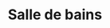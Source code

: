 ---
  template: 0
  type: "0"
  titre: "Salle de bains"
  titreMEA: "Salle de bains"
  surTitre: "5 conseils pour mieux l'aménager"
  tempsLecture: ""
  libelleType: "Article"
  url: "/c/magazine/inspirations-tendances/l-implantation-de-la-salle-de-bains"
  thematiques: "Astuces et bricolage"
  piecesHabitation: "Salle de bain,Toilettes"
  produits: "Evier,Meuble de salle de bain,Robinetterie,Douche,Baignoire,Vasque et lavabo,Bain,Carrelage"
  sujets: ""
  tags: "toilettes"
  visuelMea: 
    url: "/img/contrib/32880f5611400e0b/vignette_salle_de_bains_k0kuxw.jpg"
    alt: "SDB vignette"
  visuelDesktop: 
    url: "/img/contrib/30ed7cf6638048ee/MEA_e-publiredac_agencement_SDB.jpg"
    alt: "MEA IP SDB 5CONSEIL"
  visuelMobile: null
  title: "Salle de bains"
  permalink: "articles//c/magazine/inspirations-tendances/l-implantation-de-la-salle-de-bains"
  layout: "post"
  lang: "fr-fr"
---